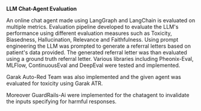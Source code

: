 **LLM Chat-Agent Evaluation**

An online chat agent made using LangGraph and LangChain is evaluated on multiple metrics. Evaluation pipeline developed to evaluate the LLM's performance using different evaluation measures such as Toxicity, Biasedness, Hallucination, Relevance and Faithfulness. Using prompt engineering the LLM was prompted to generate a referral letters based on patient's data provided. The generated referral letter was than evaluated using a ground truth referral letter. Various libraries including Pheonix-Eval, MLFlow, ContinuousEval and DeepEval were tested and implemented.

Garak Auto-Red Team was also implemented and the given agent was evaluated for toxicity using Garak ATR.

Moreover GuardRails-Ai were implemented for the chatagent to invalidate the inputs specifying for harmful responses.
